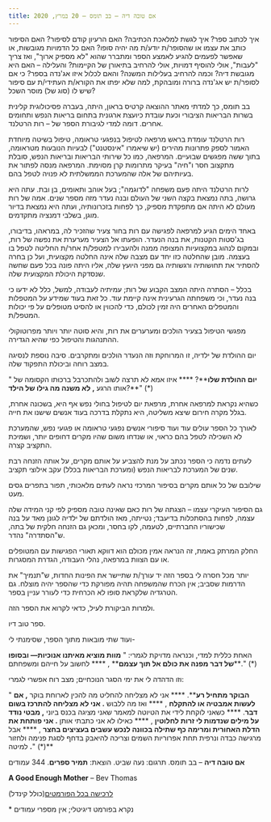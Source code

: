 ```yaml
---
title: אם טובה דיה – בב תומס – 20 במרץ, 2020
---
```

איך לכתוב ספר? איך לגשת למלאכת הכתיבה? האם הרעיון קודם לסיפור? האם הסיפור כותב את עצמו או שהסופר/ת יודע/ת מה יהיה סופו? האם כל הדמויות מגובשות, או שאפשר לפעמים להגיע לאמצע הספר ומתברר שהוא &quot;לא מספיק ארוך&quot;, ואז צריך &quot;לעבות&quot;, אולי להוסיף דמויות, אולי להרחיב בתיאורן של הקיימות? והעלילה – האם היא מגובשת דיה? וכמה להרחיב בעלילות המשנה? והאם לכלול איזו אג&#39;נדה בספר? כי אם לסופר/ת יש אג&#39;נדה ברורה ומובהקת, למה שלא יפתו את הקורא/ת העתידי/ת עם סיפור שיש לו (סוג של) מוסר השכל?

בב תומס, כך למדתי מאתר ההוצאה קרטיס בראון, היתה, בעברה פסיכולוגית קלינית בשרות הבריאות הציבורי וכעת עובדת כיועצת ארגונית בתחום בריאות הנפש ותחומים אחרים. דומה למדי לגיבורת הספר של – רות הרטלנד.

רות הרטלנד עומדת בראש מרפאה לטיפול בנפגעי טראומה, טיפול בשיטה מיוחדת האמור לספק פתרונות מהירים (יש שיאמרו &quot;אינסטנט&quot;) לבעיות הנובעות מטראומה, בתוך ששה מפגשים שבועיים. המרפאה, כמו כל שירותי הבריאות ובריאות הנפש, סובלת מתקצוב חסר ו&quot;חיה&quot; בעיקר מתרומות קרן מסוימת. המרפאה מנסה לפתור את בעיותיהם של אלה שהמערכת הממשלתית לא פנויה לטפל בהם.

לרות הרטלנד היתה פעם משפחה &quot;לדוגמה&quot;; בעל אוהב ותאומים, בן ובת. עתה היא גרושה, בתה נמצאת בקצה השני של העולם ובנה נעדר מזה מספר שנים. אמה של רות מעולם לא היתה אם מתפקדת מספיק, כך לפחות בזכרונותיה, ועתה היא נמצאת בדיור מוגן, בשלבי דמנציה מתקדמים.

באחד הימים הגיע למרפאה לפגישה עם רות בחור צעיר שהזכיר לה, במראהו, בדיבורו, בג&#39;סטות הקטנות, את בנה הנעדר. הופעתו אל הצעיר מערערת את נפשה של רות, ובמקום לנהוג במקצועיות המצופה ממנה ולהעבירו למטפל/ת אחר/ת החליטה לטפל בו בעצמה. מובן שהחלטה כזו יחד עם מצבה שלה אינה החלטה מקצועית, ועל כן בחרה להסתיר את תחושותיה ורגשותיה גם מפני היועץ שלה, אליו היתה פונה בכל פעם שחשה שנסדקת היכולת המקצועית שלה.

בכלל – הסתרה היתה המצב הקבוע של רות; עמיתיה לעבודה, למשל, כלל לא ידעו כי בנה נעדר, וכי משפחתה הגרעינית אינה קיימת עוד. כל זאת בעוד שמידע על המטפלות והמטפלים האחרים היה זמין לכולם, כדי להכווין או להסיט מטופלים על פי יכולות המטפל/ת.

מפגשי הטיפול בצעיר הולכים ומערערים את רות, והיא סוטה יותר ויותר מפרוטוקולי ההתנהגות והטיפול כפי שהיא הגדירה.

יום ההולדת של ילדיה, זו המרוחקת וזה הנעדר הולכים ומתקרבים. סיבה נוספת לנסיגה במצב רוחה וביכולת התפקוד שלה.

&quot; **יום ההולדת שלו****? **** איזו אמא לא תרצה לשוב ולהתכרבל ברכּוּתו הקסומה של אותו הרגע ****,**  **לא משנה מה גילו של הילד****?**&quot; (\*)

כשהיא נקראת למרפאה אחרת, מרפאת יום לטיפול בחולי נפש אף היא, בשכונה אחרת, בגלל מקרה חירום שיצא משליטה, היא נתקלת בדרכה בעוד אנשים שישנו את חייה.

לאורך כל הספר עולים עוד ועוד סיפורי אנשים נפגעי טראומה או פגועי נפש, שהמערכת לא השכילה לטפל בהם כראוי, או שנדחו משום שהיו מקרים דחופים יותר, ושמיכת התקציב קצרה.

לעתים נדמה כי הספר נכתב על מנת להצביע על אותם מקרים, על אותה הזנחה רבת שנים של המערכת לבריאות הנפש (ומערכת הבריאות בכלל) עקב אילוצי תקציב.

שילובם של כל אותם מקרים בסיפור המרכזי נראה לעתים מלאכותי, תפור בתפרים גסים מעט.

גם הסיפור העיקרי עצמו – הצגתה של רות כאם שאינה טובה מספיק לפי קני המידה שלה עצמה, לפחות בהסתכלות בדיעבד; נטייתה, מאז הולדתם של ילדיה לגונן מאד על בנה שכישוריו החברתיים, לטעמה, לקו בחסר, ומכאן גם הזנחה חלקית של בתה, ש&quot;הסתדרה&quot; נהדר.

החלק המרתק באמת, זה הנראה אמין מכולם הוא דווקא תאורי הפגישות עם המטופלים או עם הצוות במרפאה, נהלי העבודה, הגדרת המסגרות.

יותר מכל חסרה לי בספר הזה יד עורך/ת שתיישר את הפינות החדות, ש&quot;תנמיך&quot; את הדרמות שסביב; אין הכרח שהמשפחה תהיה מפורקת כדי שהספר יהיה מוצלח. גם הטרגדיה שלקראת סופו לא הכרחית כדי לעורר עניין בספר.

ולמרות הביקורת לעיל, כדאי לקרוא את הספר הזה.

ספר טוב דיו.

ועוד שתי מובאות מתוך הספר, שסימנתי לי-

האחת כללית למדי, וכנראה מדויקת לגמרי:
 &quot; **מוות מוציא מאיתנו אנוכיות— ובסופו של דבר מפנה את כולם אל תוך עצמם**** , **** לחשוב על חייהם ומשפחתם**.&quot; (\*)

וזו הדהדה לי את ימי הסגר הנוכחיים; מצב רוח אפשרי לגמרי:

&quot; **הבוקר מתחיל רע****. **** אני לא מצליחה להחליט מה להכין לארוחת בוקר ****,**  **אם לעשות אמבטיה או להתקלח**** , **** ואז מה ללבוש ****.**  **אני לא מצליחה להתרכז בשום דבר****. **** כשאני לוקחת לידי את הטיוטה למאמר שאני מציגה בכנס ביוני ****,**  **מבטי נודד על מילים שנדמות לי זרות לחלוטין**** , **** כאילו לא אני כתבתי אותן ****.**  **אני פותחת את הדלת האחורית ומרימה כף שתילה בכוונה לנכש עשבים בעציצים בחצר**** , **** אבל מרגישה כבדה ונרפית תחת אפרוריות השמים וצריכה להיאבק בדחף לסגת פנימה ולחזור למיטה **.**&quot; (\*)**

**אם טובה דיה** – בב תומס. תרגום: נעה שביט. הוצאת: **תמיר ספרים**. 344 עמודים

**A Good Enough Mother** – Bev Thomas

[לרכישה בכל הפורמטים](https://www.tamirpublishing.co.il/product/%D7%90%D7%9D-%D7%98%D7%95%D7%91%D7%94-%D7%93%D7%99%D7%94-%D7%9E%D7%9B%D7%99%D7%A8%D7%94-%D7%9E%D7%95%D7%A7%D7%93%D7%9E%D7%AA/)(כולל קינדל)

\* נקרא בפורמט דיגיטלי; אין מספרי עמודים